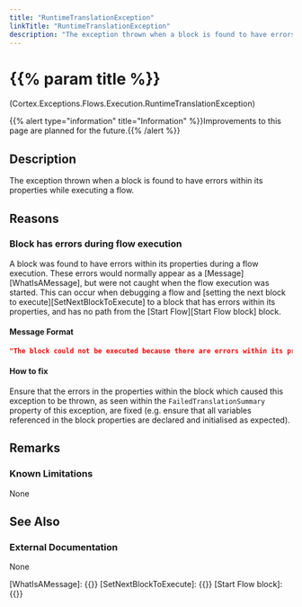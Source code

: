 ```yaml
---
title: "RuntimeTranslationException"
linkTitle: "RuntimeTranslationException"
description: "The exception thrown when a block is found to have errors within its properties while executing a flow."
---
```


# {{% param title %}}

<p class="namespace">(Cortex.Exceptions.Flows.Execution.RuntimeTranslationException)</p>
{{% alert type="information" title="Information" %}}Improvements to this page are planned for the future.{{% /alert %}}

## Description

The exception thrown when a block is found to have errors within its properties while executing a flow.
## Reasons

### Block has errors during flow execution

A block was found to have errors within its properties during a flow execution. These errors would normally appear as a [Message][WhatIsAMessage], but were not caught when the flow execution was started. This can occur when debugging a flow and [setting the next block to execute][SetNextBlockToExecute] to a block that has errors within its properties, and has no path from the [Start Flow][Start Flow block] block.

#### Message Format

```json
"The block could not be executed because there are errors within its properties. Note that this was not caught when the flow was started either because there is no path from the start of the flow to this block, or the property values in the block."
```

#### How to fix

Ensure that the errors in the properties within the block which caused this exception to be thrown, as seen within the `FailedTranslationSummary` property of this exception, are fixed (e.g. ensure that all variables referenced in the block properties are declared and initialised as expected).

## Remarks

### Known Limitations

None

## See Also

### External Documentation

None

[WhatIsAMessage]: {{<url path = "Cortex.Reference.Concepts.Fundamentals.Messages.WhatIsAMessage.MainDoc">}}
[SetNextBlockToExecute]: {{<url path = "Cortex.Reference.Concepts.Fundamentals.Executions.ExecutionsInDevelopment.SetNextBlockToExecute">}}
[Start Flow block]: {{<url path = "Cortex.Reference.Blocks.Flows.StartFlow.StartFlow.MainDoc">}}